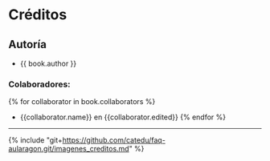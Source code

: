# Créditos

## Autoría

* {{ book.author }}

### Colaboradores:

{% for collaborator in book.collaborators %}
* {{collaborator.name}} en {{collaborator.edited}}
{% endfor %}

___

{% include "git+https://github.com/catedu/faq-aularagon.git/imagenes_creditos.md" %}